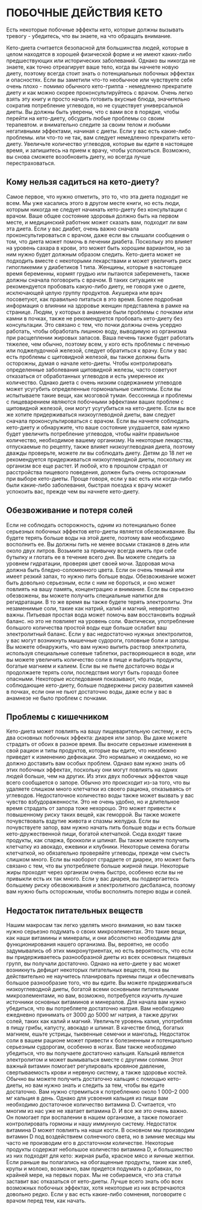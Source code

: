 # ПОБОЧНЫЕ ДЕЙСТВИЯ КЕТО

Есть некоторые побочные эффекты кето, которые должны вызывать тревогу - убедитесь, что вы знаете, на что обращать внимание.



Кето-диета считается безопасной для большинства людей, которые в целом находятся в хорошей физической форме и не имеют каких-либо предшествующих или исторических заболеваний. Однако вы никогда не знаете, как точно отреагирует ваше тело, когда вы начнете новую диету, поэтому всегда стоит знать о потенциальных побочных эффектах и опасностях. Если вы заметили что-то необычное или чувствуете себя очень плохо - помимо обычного кето-гриппа - немедленно прекратите диету и как можно скорее проконсультируйтесь с врачом.
Очень легко взять эту книгу и просто начать готовить вкусные блюда, значительно сократив потребление углеводов, но не существует универсальной диеты. Вы должны быть уверены, что с вами все в порядке, чтобы перейти на кето-диету, обсудить любые проблемы со своим терапевтом. и внимательно следите за своим телом и любыми негативными эффектами, начиная с диеты.
Если у вас есть какие-либо проблемы. или что-то не так, вам следует немедленно прекратить кето-диету. Увеличьте количество углеводов, которые вы едите в настоящее время, и запишитесь на прием к врачу, чтобы успокоиться. Возможно, вы снова сможете возобновить диету, но всегда лучше перестраховаться.

## Кому нельзя садиться на кето-диету?

Самое первое, что нужно отметить, это то, что эта диета подходит не всем. Мы уже касались этого в другом месте книги, но есть люди, которым никогда не следует начинать кето-диету без консультации с врачом. Ваше общее состояние здоровья должно быть на первом месте, и медицинский работник может сказать вам, подходит ли вам эта диета.
Если у вас диабет, очень важно сначала проконсультироваться с врачом, даже если вы слышали сообщения о том, что диета может помочь в лечении диабета. Поскольку это влияет на уровень сахара в крови, это может быть хорошим вариантом, но за ним нужно будет должным образом следить. Кето-диета может не подходить вместе с некоторыми лекарствами и может увеличить риск гипогликемии у диабетиков 1 типа.
Женщины, которые в настоящее время беременны, кормят грудью или пытаются забеременеть, также должны сначала поговорить с врачом. В таких ситуациях не рекомендуется пробовать какую-либо диету, не говоря уже о диете, исключающей целую группу продуктов. Акушерка или врач посоветуют, как правильно питаться в это время. Более подробная информация о влиянии на здоровье женщин представлена в рамке на странице.
Людям, у которых в анамнезе были проблемы с почками или камни в почках, также не рекомендуется пробовать кето-диету без консультации. Это связано с тем, что почки должны очень усердно работать, чтобы обработать лишнюю воду, выводимую из организма при расщеплении жировых запасов. Ваша печень также будет работать тяжелее, чем обычно, поэтому всем, у кого есть проблемы с печенью или поджелудочной железой, следует обратиться к врачу.
Если у вас есть проблемы с щитовидной железой, вы также должны быть осторожны, думая о начале кето-диеты. Чтобы контролировать определенные заболевания щитовидной железы, часто советуют отказаться от обработанных углеводов и есть умеренное их количество. Однако диета с очень низким содержанием углеводов может усугубить определенные гормональные симптомы. Если вы испытываете такие вещи, как мозговой туман. бессонница и проблемы с пищеварением являются побочными эффектами ваших проблем с щитовидной железой, они могут усугубиться на кето-диете. Если вы все же хотите придерживаться низкоуглеводной диеты, вам следует сначала проконсультироваться с врачом. Если вы начнете соблюдать кето-диету и обнаружите, что ваше состояние ухудшается, вам нужно будет увеличить потребление углеводов, чтобы найти правильное количество, необходимое вашему организму.
На некоторые лекарства, отпускаемые по рецепту, также влияет низкоуглеводная диета, поэтому дважды проверьте, можете ли вы соблюдать диету. Детям до 18 лет не рекомендуется придерживаться низкоуглеводной диеты, поскольку их организм все еще растет. И любой, кто в прошлом страдал от расстройства пищевого поведения, должен быть очень осторожным при выборе кето-диеты.
Проще говоря, если у вас есть или когда-либо были какие-либо заболевания, быстрая поездка к врачу может успокоить вас, прежде чем вы начнете кето-диету.



## Обезвоживание и потеря солей

Если не соблюдать осторожность, одним из потенциально более серьезных побочных эффектов кето-диеты является обезвоживание. Вы будете терять больше воды на этой диете, поэтому вам необходимо восполнить ее. Вы должны пить не менее восьми стаканов в день или около двух литров. Возьмите за привычку всегда иметь при себе бутылку и глотать ее в течение всего дня. Вы можете следить за уровнем гидратации, проверяя цвет своей мочи. Здоровая моча должна быть бледно-соломенного цвета. Если он очень темный или имеет резкий запах, то нужно пить больше воды. Обезвоживание может быть довольно серьезным, если с ним не бороться, и оно может повлиять на вашу память, концентрацию и внимание. Если вы серьезно обезвожены, вы можете получить специальные напитки для регидратации.
В то же время вы также будете терять электролиты. Эти незаменимые соли, такие как натрий, калий и магний, невероятно важны. Питьевая простая вода может помочь вам восстановить водный баланс. но это не повлияет на уровень соли. Фактически, употребление большого количества простой воды еще больше ослабит ваш электролитный баланс. Если у вас недостаточно нужных электролитов, у вас могут возникнуть мышечные судороги, головные боли и запоры. Вы можете обнаружить, что вам нужно выпить раствор электролита, используя специальные солевые таблетки, растворяющиеся в воде, или вы можете увеличить количество соли в пище и выбрать продукты, богатые магнием и калием. Если вы не пьете достаточно воды и продолжаете терять соли, последствия могут быть гораздо более опасными. Некоторые исследования показывают, что люди, соблюдающие кето-диету, больше подвержены риску развития камней в почках, если они не пьют достаточно воды, даже если у вас в анамнезе не было проблем с почками.

## Проблемы с кишечником

Кето-диета может повлиять на вашу пищеварительную систему, и есть два основных побочных эффекта: диарея или запор. Вы даже можете страдать от обоих в разное время.
Вы вносите серьезные изменения в свой рацион и типы продуктов, которые вы едите, что неизбежно приведет к изменению дефекации. Это нормально и ожидаемо, но не должно доставить вам особых проблем.
Однако вам нужно знать об этих побочных эффектах, поскольку они могут повлиять на одних людей больше, чем на других. Из этих двух побочных эффектов чаще всего сообщается о запоре. Обычно это происходит из-за того, что вы удаляете слишком много клетчатки из своего рациона, отказываясь от углеводов. Недостаточное количество воды также может вызвать у вас чувство взбудораженности. Это не очень удобно, но и длительное время страдать от запора тоже нехорошо. Это может привести к повышенному риску таких вещей, как геморрой. Вы также можете почувствовать вздутие живота и спазмы желудка.
Если вы почувствуете запор, вам нужно начать пить больше воды и есть больше кето-дружественной пищи, богатой клетчаткой. Сюда входят такие продукты, как спаржа, брокколи и шпинат. Вы также можете получить клетчатку из авокадо, ежевики и клубники. Некоторые семена богаты клетчаткой, но обязательно проверяйте углеводы, прежде чем съесть слишком много.
Если вы наоборот страдаете от диареи, это может быть связано с тем, что вы употребляете больше жирной пищи. Некоторые жиры проходят через организм очень быстро, особенно если вы не привыкли есть их так много. Если у вас диарея, вы подвергаетесь большему риску обезвоживания и электролитного дисбаланса, поэтому вам нужно быть осторожным, чтобы восполнить потерю воды и солей.



## Недостаток питательных веществ

Нашим макросам так легко уделять много внимания, но вам также нужно серьезно подумать о своих микроэлементах. Это такие вещи, как наши витамины и минералы, и они абсолютно необходимы для функционирования нашего организма. Вы, вероятно, не особо задумывались об этих микронутриентах, но есть вероятность, что если вы придерживаетесь разнообразной диеты из всех основных пищевых групп, вы получали достаточно.
Однако на кето-диете у вас может возникнуть дефицит некоторых питательных веществ, пока вы действительно не научитесь планировать приемы пищи и обеспечивать большое разнообразие того, что вы едите. Вы можете придерживаться низкоуглеводной диеты, богатой всеми основными питательными микроэлементами, но вам, возможно, потребуется изучить лучшие источники основных витаминов и минералов.
Для начала вам нужно убедиться, что вы потребляете достаточно натрия. Вам необходимо ежедневно принимать от 3000 до 5000 мг натрия, а также других солей, таких как калий и магний. Увеличьте уровень калия, употребляя в пищу грибы, капусту, авокадо и шпинат.
В качестве блюд, богатых магнием, ешьте устрицы, тыквенные семечки и мангольд. Недостаток соли в вашем рационе может привести к болезненным и потенциально серьезным судорогам, особенно в ногах.
Вам также необходимо убедиться, что вы получаете достаточно кальция. Кальций является электролитом и может вымываться вместе с другими солями. Этот важный витамин помогает регулировать кровяное давление, свертываемость крови и нервную систему, а также здоровье костей. Обычно вы можете получить достаточно кальция с помощью кето-диеты, но вам нужно знать и следить за тем, чтобы вы едите достаточно. Вам нужно стремиться к потреблению около 1 000–2 000 мг кальция в день.
Однако для усвоения кальция из пищи вам необходимо достаточное количество витамина D. Считается, что многим из нас уже не хватает витамина D. И все же это очень важно. Он помогает при воспалении в нашем организме, а также помогает контролировать гормоны и нашу иммунную систему. Недостаток витамина D может повлиять на наши кости. В основном мы производим витамин D под воздействием солнечного света, но в зимние месяцы мы часто не производим его в достаточном количестве. Некоторые продукты содержат небольшое количество витамина D, и большинство из них подходят для кето: жирная рыба, красное мясо и яичные желтки. Если раньше вы полагались на обогащенные продукты, такие как хлеб, крупы и молоко, возможно, вам придется подумать о добавках, по крайней мере, на первых порах.
Мы не собираемся, что эта статья заставит вас отказаться от кето-диеты. Лучше всего знать обо всех возможных побочных эффектах, хотя некоторые из них встречаются довольно редко. Если у вас есть какие-либо сомнения, поговорите с врачом перед тем, как начать.
